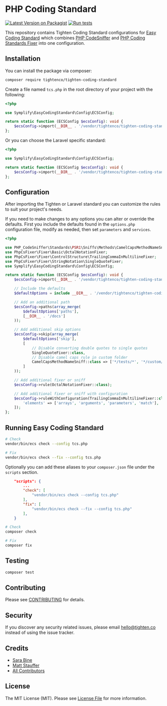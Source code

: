 # PHP Coding Standard

[![Latest Version on Packagist](https://img.shields.io/packagist/v/tightenco/tighten-coding-standard.svg?style=flat-square)](https://packagist.org/packages/tightenco/tighten-coding-standard)
[![Run tests](https://github.com/tighten/tighten-coding-standard/workflows/Run%20tests/badge.svg?branch=main)](https://github.com/tighten/tighten-coding-standard/actions?query=workflow%3A%22Run+tests%22)


This repository contains Tighten Coding Standard configurations for [Easy Coding Standard](https://github.com/symplify/easy-coding-standard) which combines [PHP CodeSniffer](https://github.com/squizlabs/PHP_CodeSniffer) and [PHP Coding Standards Fixer](https://github.com/FriendsOfPHP/PHP-CS-Fixer) into one configuration.

## Installation

You can install the package via composer:

```bash
composer require tightenco/tighten-coding-standard
```

Create a file named `tcs.php` in the root directory of your project with the following:

```php
<?php

use Symplify\EasyCodingStandard\Config\ECSConfig;

return static function (ECSConfig $ecsConfig): void {
    $ecsConfig->import(__DIR__ . '/vendor/tightenco/tighten-coding-standard/config/tighten.php');
};
```

Or you can choose the Laravel specific standard:

```php
<?php

use Symplify\EasyCodingStandard\Config\ECSConfig;

return static function (ECSConfig $ecsConfig): void {
    $ecsConfig->import(__DIR__ . '/vendor/tightenco/tighten-coding-standard/config/laravel.php');
};
```

## Configuration

After importing the Tighten or Laravel standard you can customize the rules to suit your project's needs.

If you need to make changes to any options you can alter or override the defaults. First you include the defaults found in the `options.php` configuration file, modify as needed, then set `parameters` and `services`.

```php
<?php

use PHP_CodeSniffer\Standards\PSR1\Sniffs\Methods\CamelCapsMethodNameSniff;
use PhpCsFixer\Fixer\Basic\OctalNotationFixer;
use PhpCsFixer\Fixer\ControlStructure\TrailingCommaInMultilineFixer;
use PhpCsFixer\Fixer\StringNotation\SingleQuoteFixer;
use Symplify\EasyCodingStandard\Config\ECSConfig;

return static function (ECSConfig $ecsConfig): void {
    $ecsConfig->import(__DIR__ . '/vendor/tightenco/tighten-coding-standard/config/tighten.php');

    // Include the defaults
    $defaultOptions = include __DIR__ . '/vendor/tightenco/tighten-coding-standard/config/options.php';

    // Add an additional path
    $ecsConfig->paths(array_merge(
        $defaultOptions['paths'],
        [__DIR__ . '/docs']
    ));

    // Add additional skip options
    $ecsConfig->skip(array_merge(
        $defaultOptions['skip'],
        [
            // Disable converting double quotes to single quotes
            SingleQuoteFixer::class,
            // Disable camel caps rule in custom folder
            CamelCapsMethodNameSniff::class => ['*/tests/*', '*/custom/*'],
        ]
    ));

    // Add additional fixer or sniff
    $ecsConfig->rule(OctalNotationFixer::class);

    // Add additional fixer or sniff with configuration
    $ecsConfig->ruleWithConfiguration(TrailingCommaInMultilineFixer::class, [
        'elements' => ['arrays', 'arguments', 'parameters', 'match'],
    ]);
};
```

## Running Easy Coding Standard

```bash
# Check
vendor/bin/ecs check --config tcs.php

# Fix
vendor/bin/ecs check --fix --config tcs.php
```

Optionally you can add these aliases to your `composer.json` file under the `scripts` section.

```json
    "scripts": {
        ...
        "check": [
            "vendor/bin/ecs check --config tcs.php"
        ],
        "fix": [
            "vendor/bin/ecs check --fix --config tcs.php"
        ],
    }
```

```bash
# Check
composer check

# Fix
composer fix
```

## Testing

```bash
composer test
```

## Contributing

Please see [CONTRIBUTING](CONTRIBUTING.md) for details.

## Security

If you discover any security related issues, please email hello@tighten.co instead of using the issue tracker.

## Credits

- [Sara Bine](https://github.com/sbine)
- [Matt Stauffer](https://github.com/mattstauffer)
- [All Contributors](../../contributors)

## License

The MIT License (MIT). Please see [License File](LICENSE.md) for more information.
